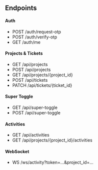 ## Endpoints

#### Auth
- POST /auth/request-otp
- POST /auth/verify-otp
- GET /auth/me

#### Projects & Tickets
- GET /api/projects
- POST /api/projects
- GET /api/projects/{project_id}
- POST /api/tickets
- PATCH /api/tickets/{ticket_id}

#### Super Toggle
- GET /api/super-toggle
- POST /api/super-toggle

#### Activities
- GET /api/activities
- GET /api/projects/{project_id}/activities

#### WebSocket
- WS /ws/activity?token=...&project_id=...
